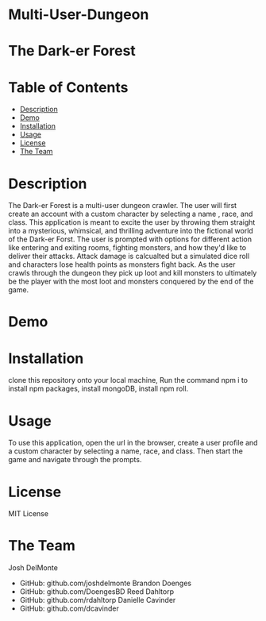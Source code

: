 # Multi-User-Dungeon
# The Dark-er Forest

# Table of Contents 
* [Description](#-Description)
* [Demo](#-Demo)
* [Installation](#-Installation)
* [Usage](#-Usage)
* [License](#-License)
* [The Team](#-The-Team)

# Description
The Dark-er Forest is a multi-user dungeon crawler. The user will first create an account with a custom character by selecting a name , race, and class. This application is meant to excite the user by throwing them straight into a mysterious, whimsical, and thrilling adventure into the fictional world of the Dark-er Forst. The user is prompted with options for different action like entering and exiting rooms, fighting monsters, and how they'd like to deliver their attacks. Attack damage is calcualted but a simulated dice roll and characters lose health points as monsters fight back. As the user crawls through the dungeon they pick up loot and kill monsters to ultimately be the player with the most loot and monsters conquered by the end of the game.

# Demo

# Installation
clone this repository onto your local machine, Run the command npm i to install npm packages, install mongoDB, install npm roll.

# Usage
To use this application, open the url in the browser, create a user profile and a custom character by selecting a name, race, and class. Then start the game and navigate through the prompts.

# License 
MIT License 

# The Team
Josh DelMonte
* GitHub: github.com/joshdelmonte
Brandon Doenges
* GitHub: github.com/DoengesBD
Reed Dahltorp
* GitHub: github.com/rdahltorp
Danielle Cavinder
* GitHub: github.com/dcavinder
